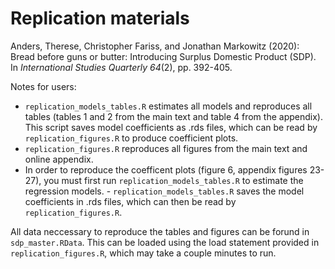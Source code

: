 # Replication materials

Anders, Therese, Christopher Fariss, and Jonathan Markowitz (2020): Bread before guns or butter: Introducing Surplus Domestic Product (SDP). In *International Studies Quarterly 64*(2), pp. 392-405.

Notes for users: 

- `replication_models_tables.R` estimates all models and reproduces all tables (tables 1 and 2 from the main text and table 4 from the appendix). This script saves model coefficients as .rds files, which can be read by `replication_figures.R` to produce coefficient plots.
- `replication_figures.R` reproduces all figures from the main text and online appendix.
- In order to reproduce the coefficent plots (figure 6, appendix figures 23-27), you must first run `replication_models_tables.R` to estimate the regression models. - `replication_models_tables.R` saves the model coefficients in .rds files, which can then be read by `replication_figures.R`.

All data neccessary to reproduce the tables and figures can be forund in `sdp_master.RData`. This can be loaded using the load statement provided in `replication_figures.R`, which may take a couple minutes to run.

